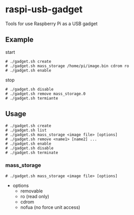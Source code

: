 # raspi-usb-gadget
Tools for use Raspberry Pi as a USB gadget

## Example
start
```shell
# ./gadget.sh create
# ./gadget.sh mass_storage /home/pi/image.bin cdrom ro
# ./gadget.sh enable
```

stop
```shell
# ./gadget.sh disable
# ./gadget.sh remove mass_storage.0
# ./gadget.sh termiante
```

## Usage
```shell
# ./gadget.sh create
# ./gadget.sh list
# ./gadget.sh mass_storage <image file> [options]
# ./gadget.sh remove <name1> [name2] ...
# ./gadget.sh enable
# ./gadget.sh disable
# ./gadget.sh terminate
```

### mass_storage
```
# ./gadget.sh mass_storage <image file> [options] 
```

- options
  - removable
  - ro (read only)
  - cdrom
  - nofua (no force unit access)
